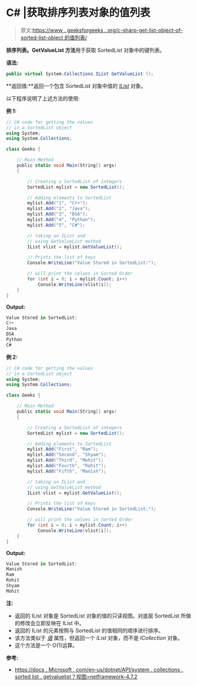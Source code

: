 # C# |获取排序列表对象的值列表

> 原文:[https://www . geeksforgeeks . org/c-sharp-get-list-object-of-sorted-list-object 的值列表/](https://www.geeksforgeeks.org/c-sharp-getting-the-list-of-values-of-a-sortedlist-object/)

**排序列表。GetValueList 方法**用于获取 SortedList 对象中的键列表。

**语法:**

```cs
public virtual System.Collections.IList GetValueList ();
```

**返回值:**返回一个包含 SortedList 对象中值的 *[IList](https://docs.microsoft.com/en-us/dotnet/api/system.collections.ilist?view=netframework-4.7.2)* 对象。

以下程序说明了上述方法的使用:

**例 1:**

```cs
// C# code for getting the values
// in a SortedList object
using System;
using System.Collections;

class Geeks {

    // Main Method
    public static void Main(String[] args)
    {

        // Creating a SortedList of integers
        SortedList mylist = new SortedList();

        // Adding elements to SortedList
        mylist.Add("1", "C++");
        mylist.Add("2", "Java");
        mylist.Add("3", "DSA");
        mylist.Add("4", "Python");
        mylist.Add("5", "C#");

        // taking an IList and
        // using GetValueList method
        IList vlist = mylist.GetValueList();

        // Prints the list of keys
        Console.WriteLine("Value Stored in SortedList:");

        // will print the values in Sorted Order
        for (int i = 0; i < mylist.Count; i++)
            Console.WriteLine(vlist[i]);
    }
}
```

**Output:**

```cs
Value Stored in SortedList:
C++
Java
DSA
Python
C#

```

**例 2:**

```cs
// C# code for getting the values
// in a SortedList object
using System;
using System.Collections;

class Geeks {

    // Main Method
    public static void Main(String[] args)
    {

        // Creating a SortedList of integers
        SortedList mylist = new SortedList();

        // Adding elements to SortedList
        mylist.Add("First", "Ram");
        mylist.Add("Second", "Shyam");
        mylist.Add("Third", "Mohit");
        mylist.Add("Fourth", "Rohit");
        mylist.Add("Fifth", "Manish");

        // taking an IList and
        // using GetValueList method
        IList vlist = mylist.GetValueList();

        // Prints the list of keys
        Console.WriteLine("Value Stored in SortedList:");

        // will print the values in Sorted Order
        for (int i = 0; i < mylist.Count; i++)
            Console.WriteLine(vlist[i]);
    }
}
```

**Output:**

```cs
Value Stored in SortedList:
Manish
Ram
Rohit
Shyam
Mohit

```

**注:**

*   返回的 IList 对象是 SortedList 对象的值的只读视图。对底层 SortedList 所做的修改会立即反映在 IList 中。
*   返回的 IList 的元素按照与 SortedList 的值相同的顺序进行排序。
*   该方法类似于 *[值](https://www.geeksforgeeks.org/c-getting-the-values-in-a-sortedlist-object/)* 属性，但返回一个 *IList* 对象，而不是 *ICollection* 对象。
*   这个方法是一个 O(1)运算。

**参考:**

*   [https://docs . Microsoft . com/en-us/dotnet/API/system . collections . sorted list . getvaluelist？视图=netframework-4.7.2](https://docs.microsoft.com/en-us/dotnet/api/system.collections.sortedlist.getvaluelist?view=netframework-4.7.2)